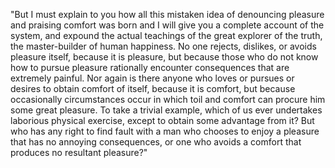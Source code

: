 "But I must explain to you how all this mistaken idea of denouncing pleasure and praising comfort was born and I will give you a complete account of the system,
and expound the actual teachings of the great explorer of the truth, the master-builder of human happiness. No one rejects, dislikes, or avoids pleasure itself,
because it is pleasure, but because those who do not know how to pursue pleasure rationally encounter consequences that are extremely painful. Nor again is there
anyone who loves or pursues or desires to obtain comfort of itself, because it is comfort, but because occasionally circumstances occur in which toil and comfort can procure
him some great pleasure. To take a trivial example, which of us ever undertakes laborious physical exercise, except to obtain some advantage from it? But who has
any right to find fault with a man who chooses to enjoy a pleasure that has no annoying consequences, or one who avoids a comfort that produces no resultant pleasure?"
